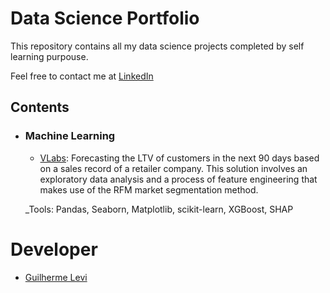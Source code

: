 # Data Science Portfolio

This repository contains all my data science projects completed by self learning purpouse.

Feel free to contact me at [LinkedIn](https://www.linkedin.com/in/guilherme-levi-b78570205/)

## Contents

- ### Machine Learning

    - [VLabs](https://github.com/glev1/portfolio/blob/main/VLABS/VLabs_Final.ipynb): Forecasting the LTV of customers in the next 90 days based on a sales record of a retailer company. This solution involves an exploratory data analysis and a process of feature engineering that makes use of the RFM market segmentation method.

  _Tools: Pandas, Seaborn, Matplotlib, scikit-learn, XGBoost, SHAP


# Developer
- [Guilherme Levi](https://www.linkedin.com/in/guilherme-levi-b78570205/)
